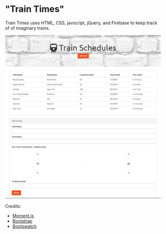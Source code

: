 # "Train Times"

Train Times uses HTML, CSS, javscript, jQuery, and Firebase to keep track of of imaginary trains.

![Preview Image](/assets/images/Capture2.jpg)

Credits:
* [Moment.js](https://momentjs.com/)
* [Bootstrap](http://getbootstrap.com/)
* [Bootswatch](https://bootswatch.com/)